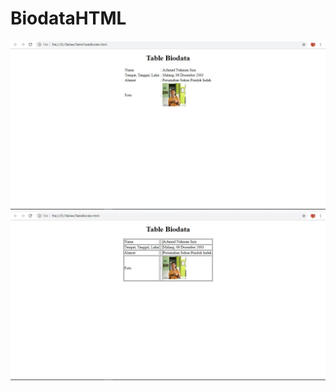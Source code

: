 # BiodataHTML
![alt text](https://github.com/achmadnukmanjaza/BiodataHTML/blob/master/Captu.JPG)
![alt text](https://github.com/achmadnukmanjaza/BiodataHTML/blob/master/Captur.JPG)
